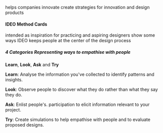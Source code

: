 helps companies innovate
create strategies for innovation and design products

#### IDEO Method Cards
intended as inspiration for practicing and aspiring designers
show some ways IDEO keeps people at the center of the design process

##### 4 Categories Representing ways to empathise with people

**Learn**, **Look**, **Ask** and **Try**

**Learn**:
Analyse the information you've collected to identify patterns and insights.

**Look**:
Observe people to discover what they do rather than what they say they do.

**Ask**:
Enlist people's. participation to elicit information relevant to your project.

**Try**:
Create simulations to help empathise with people and to evaluate proposed designs.
